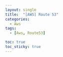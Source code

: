 ```yaml
---
layout: single
title:  "[AWS] Route 53"
categories:
  - Aws
tags:
  - [Aws, Route53]

toc: true
toc_sticky: true
---
```



## 